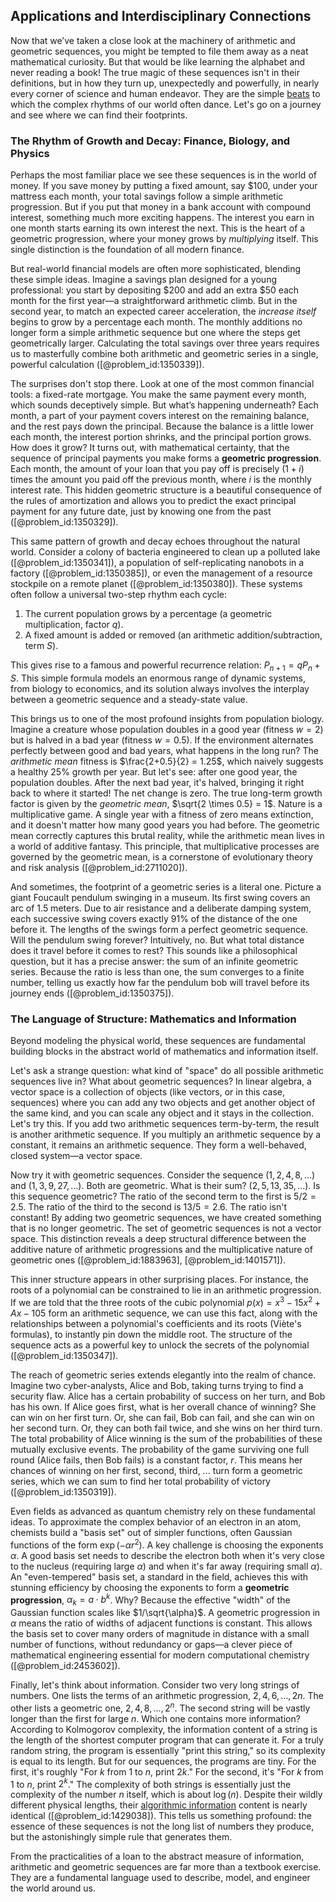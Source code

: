 ## Applications and Interdisciplinary Connections

Now that we’ve taken a close look at the machinery of arithmetic and geometric sequences, you might be tempted to file them away as a neat mathematical curiosity. But that would be like learning the alphabet and never reading a book! The true magic of these sequences isn't in their definitions, but in how they turn up, unexpectedly and powerfully, in nearly every corner of science and human endeavor. They are the simple [beats](@article_id:191434) to which the complex rhythms of our world often dance. Let's go on a journey and see where we can find their footprints.

### The Rhythm of Growth and Decay: Finance, Biology, and Physics

Perhaps the most familiar place we see these sequences is in the world of money. If you save money by putting a fixed amount, say $100, under your mattress each month, your total savings follow a simple arithmetic progression. But if you put that money in a bank account with compound interest, something much more exciting happens. The interest you earn in one month starts earning its own interest the next. This is the heart of a geometric progression, where your money grows by *multiplying* itself. This single distinction is the foundation of all modern finance.

But real-world financial models are often more sophisticated, blending these simple ideas. Imagine a savings plan designed for a young professional: you start by depositing $200 and add an extra $50 each month for the first year—a straightforward arithmetic climb. But in the second year, to match an expected career acceleration, the *increase itself* begins to grow by a percentage each month. The monthly additions no longer form a simple arithmetic sequence but one where the steps get geometrically larger. Calculating the total savings over three years requires us to masterfully combine both arithmetic and geometric series in a single, powerful calculation ([@problem_id:1350339]).

The surprises don't stop there. Look at one of the most common financial tools: a fixed-rate mortgage. You make the same payment every month, which sounds deceptively simple. But what’s happening underneath? Each month, a part of your payment covers interest on the remaining balance, and the rest pays down the principal. Because the balance is a little lower each month, the interest portion shrinks, and the principal portion grows. How does it grow? It turns out, with mathematical certainty, that the sequence of principal payments you make forms a **geometric progression**. Each month, the amount of your loan that you pay off is precisely $(1+i)$ times the amount you paid off the previous month, where $i$ is the monthly interest rate. This hidden geometric structure is a beautiful consequence of the rules of amortization and allows you to predict the exact principal payment for any future date, just by knowing one from the past ([@problem_id:1350329]).

This same pattern of growth and decay echoes throughout the natural world. Consider a colony of bacteria engineered to clean up a polluted lake ([@problem_id:1350341]), a population of self-replicating nanobots in a factory ([@problem_id:1350385]), or even the management of a resource stockpile on a remote planet ([@problem_id:1350380]). These systems often follow a universal two-step rhythm each cycle:

1.  The current population grows by a percentage (a geometric multiplication, factor $q$).
2.  A fixed amount is added or removed (an arithmetic addition/subtraction, term $S$).

This gives rise to a famous and powerful recurrence relation: $P_{n+1} = q P_n + S$. This simple formula models an enormous range of dynamic systems, from biology to economics, and its solution always involves the interplay between a geometric sequence and a steady-state value.

This brings us to one of the most profound insights from population biology. Imagine a creature whose population doubles in a good year (fitness $w=2$) but is halved in a bad year (fitness $w=0.5$). If the environment alternates perfectly between good and bad years, what happens in the long run? The *arithmetic mean* fitness is $\frac{2+0.5}{2} = 1.25$, which naively suggests a healthy 25% growth per year. But let's see: after one good year, the population doubles. After the next bad year, it's halved, bringing it right back to where it started! The net change is zero. The true long-term growth factor is given by the *geometric mean*, $\sqrt{2 \times 0.5} = 1$. Nature is a multiplicative game. A single year with a fitness of zero means extinction, and it doesn't matter how many good years you had before. The geometric mean correctly captures this brutal reality, while the arithmetic mean lives in a world of additive fantasy. This principle, that multiplicative processes are governed by the geometric mean, is a cornerstone of evolutionary theory and risk analysis ([@problem_id:2711020]).

And sometimes, the footprint of a geometric series is a literal one. Picture a giant Foucault pendulum swinging in a museum. Its first swing covers an arc of 1.5 meters. Due to air resistance and a deliberate damping system, each successive swing covers exactly 91% of the distance of the one before it. The lengths of the swings form a perfect geometric sequence. Will the pendulum swing forever? Intuitively, no. But what total distance does it travel before it comes to rest? This sounds like a philosophical question, but it has a precise answer: the sum of an infinite geometric series. Because the ratio is less than one, the sum converges to a finite number, telling us exactly how far the pendulum bob will travel before its journey ends ([@problem_id:1350375]).

### The Language of Structure: Mathematics and Information

Beyond modeling the physical world, these sequences are fundamental building blocks in the abstract world of mathematics and information itself.

Let's ask a strange question: what kind of "space" do all possible arithmetic sequences live in? What about geometric sequences? In linear algebra, a vector space is a collection of objects (like vectors, or in this case, sequences) where you can add any two objects and get another object of the same kind, and you can scale any object and it stays in the collection. Let's try this. If you add two arithmetic sequences term-by-term, the result is another arithmetic sequence. If you multiply an arithmetic sequence by a constant, it remains an arithmetic sequence. They form a well-behaved, closed system—a vector space.

Now try it with geometric sequences. Consider the sequence $(1, 2, 4, 8, \dots)$ and $(1, 3, 9, 27, \dots)$. Both are geometric. What is their sum? $(2, 5, 13, 35, \dots)$. Is this sequence geometric? The ratio of the second term to the first is $5/2=2.5$. The ratio of the third to the second is $13/5=2.6$. The ratio isn't constant! By adding two geometric sequences, we have created something that is no longer geometric. The set of geometric sequences is not a vector space. This distinction reveals a deep structural difference between the additive nature of arithmetic progressions and the multiplicative nature of geometric ones ([@problem_id:1883963], [@problem_id:1401571]).

This inner structure appears in other surprising places. For instance, the roots of a polynomial can be constrained to lie in an arithmetic progression. If we are told that the three roots of the cubic polynomial $p(x) = x^3 - 15x^2 + Ax - 105$ form an arithmetic sequence, we can use this fact, along with the relationships between a polynomial's coefficients and its roots (Viète's formulas), to instantly pin down the middle root. The structure of the sequence acts as a powerful key to unlock the secrets of the polynomial ([@problem_id:1350347]).

The reach of geometric series extends elegantly into the realm of chance. Imagine two cyber-analysts, Alice and Bob, taking turns trying to find a security flaw. Alice has a certain probability of success on her turn, and Bob has his own. If Alice goes first, what is her overall chance of winning? She can win on her first turn. Or, she can fail, Bob can fail, and she can win on her second turn. Or, they can both fail twice, and she wins on her third turn. The total probability of Alice winning is the sum of the probabilities of these mutually exclusive events. The probability of the game surviving one full round (Alice fails, then Bob fails) is a constant factor, $r$. This means her chances of winning on her first, second, third, ... turn form a geometric series, which we can sum to find her total probability of victory ([@problem_id:1350319]).

Even fields as advanced as quantum chemistry rely on these fundamental ideas. To approximate the complex behavior of an electron in an atom, chemists build a "basis set" out of simpler functions, often Gaussian functions of the form $\exp(-\alpha r^2)$. A key challenge is choosing the exponents $\alpha$. A good basis set needs to describe the electron both when it's very close to the nucleus (requiring large $\alpha$) and when it's far away (requiring small $\alpha$). An "even-tempered" basis set, a standard in the field, achieves this with stunning efficiency by choosing the exponents to form a **geometric progression**, $\alpha_k = a \cdot b^k$. Why? Because the effective "width" of the Gaussian function scales like $1/\sqrt{\alpha}$. A geometric progression in $\alpha$ means the ratio of widths of adjacent functions is constant. This allows the basis set to cover many orders of magnitude in distance with a small number of functions, without redundancy or gaps—a clever piece of mathematical engineering essential for modern computational chemistry ([@problem_id:2453602]).

Finally, let's think about information. Consider two very long strings of numbers. One lists the terms of an arithmetic progression, $2,4,6,\dots,2n$. The other lists a geometric one, $2,4,8,\dots,2^n$. The second string will be vastly longer than the first for large $n$. Which one contains more information? According to Kolmogorov complexity, the information content of a string is the length of the shortest computer program that can generate it. For a truly random string, the program is essentially "print this string," so its complexity is equal to its length. But for our sequences, the programs are tiny. For the first, it's roughly "For $k$ from 1 to $n$, print $2k$." For the second, it's "For $k$ from 1 to $n$, print $2^k$." The complexity of both strings is essentially just the complexity of the number $n$ itself, which is about $\log(n)$. Despite their wildly different physical lengths, their [algorithmic information](@article_id:637517) content is nearly identical ([@problem_id:1429038]). This tells us something profound: the essence of these sequences is not the long list of numbers they produce, but the astonishingly simple rule that generates them.

From the practicalities of a loan to the abstract measure of information, arithmetic and geometric sequences are far more than a textbook exercise. They are a fundamental language used to describe, model, and engineer the world around us.